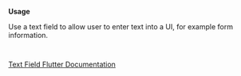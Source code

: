 **Usage**

Use a text field to allow user to enter text into a UI, for example form information.

` `

[Text Field Flutter Documentation](https://api.flutter.dev/flutter/material/TextField-class.html)

` `
